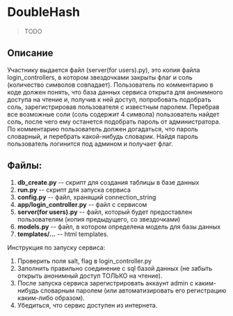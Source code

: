 DoubleHash
======

> TODO

Описание
---------
Участнику выдается файл (server(for users).py), это копия файла login_controllers, в котором звездочками закрыты флаг и соль (количество символов совпадает). Пользователь по комментарию в коде должен понять, что база данных сервиса открыта для анонимного доступа на чтение и, получив к ней доступ, попробовать подобрать соль, зарегистрировав пользователя с известным паролем. Перебрав все возможные соли (соль содержит 4 символа) пользователь найдет соль, после чего ему останется подобрать пароль от администратора. По комментарию пользователь должен догадаться, что пароль словарный, и перебрать какой-нибудь словарик. Найдя пароль пользователь логинится под админом и получает флаг.

Файлы:
-----
1. **db_create.py** -- скрипт для создания таблицы в базе данных
2. **run.py** -- скрипт для запуска сервиса
3. **config.py** -- файл, хранящий connection_string
4. **app/login_controller.py** -- файл с сервисом
5. **server(for users).py** -- файл, который будет предоставлен пользователям (копия предыдущего, со звездочками)
6. **models.py** -- файл, в котором определена модель для базы данных
7. **templates/...** -- html templates.

Инструкция по запуску сервиса:
1. Проверить поля salt, flag в login_controller.py
2. Заполнить правильно соединение с sql базой данных (не забыть открыть анонимный доступ ТОЛЬКО на чтение).
3. После запуска сервиса зарегистрировать аккаунт admin с каким-нибудь словарным паролем (или автоматизировать его регистрацию каким-либо образом).
4. Убедиться, что сервис доступен из интернета.
